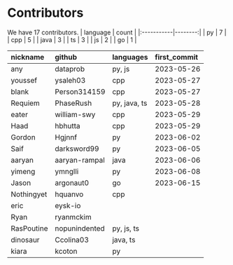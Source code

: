 # Contributors
We have 17 contributors.
| language   |   count |
|:-----------|--------:|
| py         |       7 |
| cpp        |       5 |
| java       |       3 |
| ts         |       3 |
| js         |       2 |
| go         |       1 |

| nickname   | github        | languages    | first_commit   |
|:-----------|:--------------|:-------------|:---------------|
| any        | dataprob      | py, js       | 2023-05-26     |
| youssef    | ysaleh03      | cpp          | 2023-05-27     |
| blank      | Person314159  | cpp          | 2023-05-27     |
| Requiem    | PhaseRush     | py, java, ts | 2023-05-28     |
| eater      | william-swy   | cpp          | 2023-05-29     |
| Haad       | hbhutta       | cpp          | 2023-05-29     |
| Gordon     | Hgjnnf        | py           | 2023-06-02     |
| Saif       | darksword99   | py           | 2023-06-05     |
| aaryan     | aaryan-rampal | java         | 2023-06-06     |
| yimeng     | ymnglli       | py           | 2023-06-08     |
| Jason      | argonaut0     | go           | 2023-06-15     |
| Nothingyet | hquanvo       | cpp          |                |
| eric       | eysk-io       |              |                |
| Ryan       | ryanmckim     |              |                |
| RasPoutine | nopunindented | py, js, ts   |                |
| dinosaur   | Ccolina03     | java, ts     |                |
| kiara      | kcoton        | py           |                |